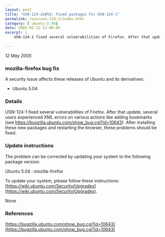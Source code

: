 ```yaml
---
layout: post
title: "USN-124-2&#58; Fixed packages for USN-124-1"
permalink: /usn/usn-124-2/index.html
category: [ ubuntu-5.04]
date: 2005-05-12 12:00:00
excerpt: |
    USN-124-1 fixed several vulnerabilities of Firefox. After that update, several users experienced XML errors on various actions like adding bookmarks (see https://bugzilla.ubuntu.com/show_bug.cgi?id=10643). After installing these new packages and restarting the browser, these problems should be fixed.
    
--- 
```

 
 

*12 May 2005*

### mozilla-firefox bug fix

A security issue affects these releases of Ubuntu and its derivatives:

* Ubuntu 5.04

### Details

USN-124-1 fixed several vulnerabilities of Firefox. After that update, several users experienced XML errors on various actions like adding bookmarks (see https://bugzilla.ubuntu.com/show_bug.cgi?id=10643). After installing these new packages and restarting the browser, these problems should be fixed.

### Update instructions

The problem can be corrected by updating your system to the following package version:

Ubuntu 5.04
 : mozilla-firefox 

To update your system, please follow these instructions: [https://wiki.ubuntu.com/Security/Upgrades](https://wiki.ubuntu.com/Security/Upgrades).

None

### References

 
 [https://bugzilla.ubuntu.com/show_bug.cgi?id=10643](https://bugzilla.ubuntu.com/show_bug.cgi?id=10643)
 

